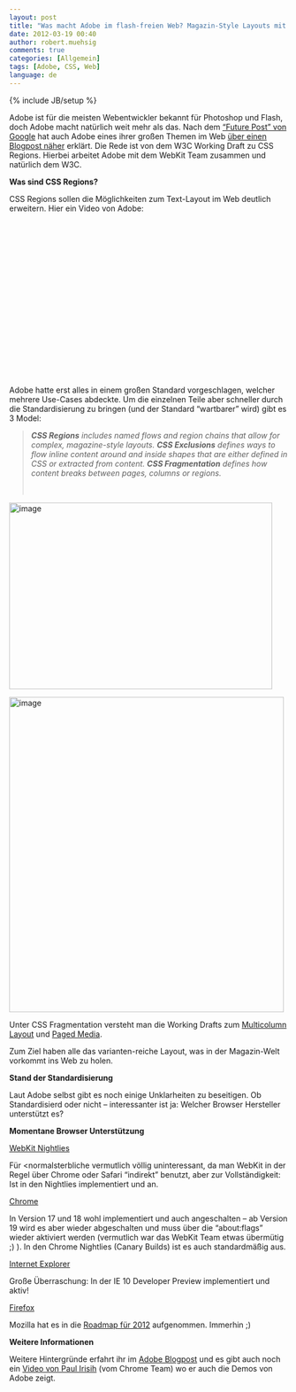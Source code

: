 ```yaml
---
layout: post
title: "Was macht Adobe im flash-freien Web? Magazin-Style Layouts mit CSS Regions!"
date: 2012-03-19 00:40
author: robert.muehsig
comments: true
categories: [Allgemein]
tags: [Adobe, CSS, Web]
language: de
---
```

{% include JB/setup %}
<p>Adobe ist für die meisten Webentwickler bekannt für Photoshop und Flash, doch Adobe macht natürlich weit mehr als das. Nach dem <a href="{{BASE_PATH}}/2012/03/14/cutting-edge-chrome-web-platform-technologies/">“Future Post” von Google</a> hat auch Adobe eines ihrer großen Themen im Web <a href="http://blogs.adobe.com/webplatform/2012/03/16/css-regions-one-year-in/">über einen Blogpost näher</a> erklärt. Die Rede ist von dem W3C Working Draft zu CSS Regions. Hierbei arbeitet Adobe mit dem WebKit Team zusammen und natürlich dem W3C.</p> <p><strong>Was sind CSS Regions?</strong></p> <p>CSS Regions sollen die Möglichkeiten zum Text-Layout im Web deutlich erweitern. Hier ein Video von Adobe:</p> <div style="padding-bottom: 0px; margin: 0px; padding-left: 0px; padding-right: 0px; display: inline; float: none; padding-top: 0px" id="scid:5737277B-5D6D-4f48-ABFC-DD9C333F4C5D:432f2517-cece-46f5-897b-132e5dbc1160" class="wlWriterEditableSmartContent"><div><object width="448" height="252"><param name="movie" value="http://www.youtube.com/v/SEdC2V9TTYs?hl=en&amp;hd=1"></param><embed src="http://www.youtube.com/v/SEdC2V9TTYs?hl=en&amp;hd=1" type="application/x-shockwave-flash" width="448" height="252"></embed></object></div></div> <p>&nbsp;</p> <p>Adobe hatte erst alles in einem großen Standard vorgeschlagen, welcher mehrere Use-Cases abdeckte. Um die einzelnen Teile aber schneller durch die Standardisierung zu bringen (und der Standard “wartbarer” wird) gibt es 3 Model:</p> <blockquote> <p><em><strong>CSS Regions</strong> includes named flows and region chains that allow for complex, magazine-style layouts. <strong>CSS Exclusions</strong> defines ways to flow inline content around and inside shapes that are either defined in CSS or extracted from content. <strong>CSS Fragmentation</strong> defines how content breaks between pages, columns or regions.</em> </p> <p>&nbsp;</p></blockquote> <p><a href="{{BASE_PATH}}/assets/wp-images-de/image1475.png"><img style="background-image: none; border-bottom: 0px; border-left: 0px; padding-left: 0px; padding-right: 0px; display: inline; border-top: 0px; border-right: 0px; padding-top: 0px" title="image" border="0" alt="image" src="{{BASE_PATH}}/assets/wp-images-de/image_thumb648.png" width="476" height="337"></a></p>  <p><a href="{{BASE_PATH}}/assets/wp-images-de/image1476.png"><img style="background-image: none; border-bottom: 0px; border-left: 0px; padding-left: 0px; padding-right: 0px; display: inline; border-top: 0px; border-right: 0px; padding-top: 0px" title="image" border="0" alt="image" src="{{BASE_PATH}}/assets/wp-images-de/image_thumb649.png" width="497" height="569"></a></p> <p>Unter CSS Fragmentation versteht man die Working Drafts zum <a href="http://www.w3.org/TR/css3-multicol/">Multicolumn Layout</a> und <a href="http://www.w3.org/TR/css3-page/">Paged Media</a>. </p> <p>Zum Ziel haben alle das varianten-reiche Layout, was in der Magazin-Welt vorkommt ins Web zu holen.</p> <p><strong>Stand der Standardisierung</strong></p> <p>Laut Adobe selbst gibt es noch einige Unklarheiten zu beseitigen. Ob Standardisierd oder nicht – interessanter ist ja: Welcher Browser Hersteller unterstützt es?</p> <p><strong>Momentane Browser Unterstützung</strong></p> <p><u>WebKit Nightlies</u></p> <p>Für &lt;normalsterbliche vermutlich völlig uninteressant, da man WebKit in der Regel über Chrome oder Safari “indirekt” benutzt, aber zur Vollständigkeit: Ist in den Nightlies implementiert und an.</p> <p><u>Chrome</u></p> <p>In Version 17 und 18 wohl implementiert und auch angeschalten – ab Version 19 wird es aber wieder abgeschalten und muss über die “about:flags” wieder aktiviert werden (vermutlich war das WebKit Team etwas übermütig ;) ). In den Chrome Nightlies (Canary Builds) ist es auch standardmäßig aus.</p> <p><u>Internet Explorer</u></p> <p>Große Überraschung: In der IE 10 Developer Preview implementiert und aktiv!</p> <p><u>Firefox</u></p> <p>Mozilla hat es in die <a href="https://wiki.mozilla.org/Platform/Roadmap">Roadmap für 2012</a> aufgenommen. Immerhin ;)</p> <p><strong>Weitere Informationen</strong></p> <p>Weitere Hintergründe erfahrt ihr im <a href="http://blogs.adobe.com/webplatform/2012/03/16/css-regions-one-year-in/">Adobe Blogpost</a> und es gibt auch noch ein <a href="http://www.youtube.com/watch?feature=player_detailpage&amp;v=zH5bJSG0DZk#t=6657s">Video von Paul Irisih</a> (vom Chrome Team) wo er auch die Demos von Adobe zeigt.</p>
